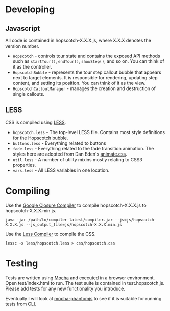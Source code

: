 Developing
==========

Javascript
----------

All code is contained in hopscotch-X.X.X.js, where X.X.X denotes the version number.

* `Hopscotch` - controls tour state and contains the exposed API methods such as `startTour()`, `endTour()`, `showStep()`, and so on. You can think of it as the controller.
* `HopscotchBubble` - represents the tour step callout bubble that appears next to target elements. It is responsible for rendering, updating step content, and setting its position. You can think of it as the view.
* `HopscotchCalloutManager` - manages the creation and destruction of single callouts.

LESS
----
CSS is compiled using [LESS](http://lesscss.org/).

* `hopscotch.less` - The top-level LESS file. Contains most style definitions for the Hopscotch bubble.
* `buttons.less` - Everything related to buttons
* `fade.less` - Everything related to the fade transition animation. The styles here are adopted from Dan Eden's [animate.css](http://daneden.me/animate/).
* `util.less` - A number of utility mixins mostly relating to CSS3 properties.
* `vars.less` - All LESS variables in one location.

Compiling
=========
Use the [Google Closure Compiler](https://developers.google.com/closure/compiler/) to compile hopscotch-X.X.X.js to hopscotch-X.X.X.min.js.

    java -jar /path/to/compiler-latest/compiler.jar --js=js/hopscotch-X.X.X.js --js_output_file=js/hopscotch-X.X.X.min.js

Use the [Less Compiler](http://lesscss.org/) to compile the CSS.

    lessc -x less/hopscotch.less > css/hopscotch.css

Testing
=======
Tests are written using [Mocha](http://visionmedia.github.io/mocha/) and executed in a browser environment. Open test/index.html to run. The test suite is contained in test.hopscotch.js. Please add tests for any new functionality you introduce.

Eventually I will look at [mocha-phantomjs](https://github.com/metaskills/mocha-phantomjs) to see if it is suitable for running tests from CLI.
